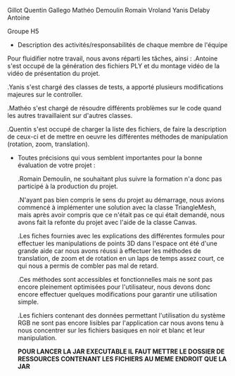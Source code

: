 Gillot Quentin
Gallego Mathéo
Demoulin Romain
Vroland Yanis
Delaby Antoine

Groupe H5

- Description des activités/responsabilités de chaque membre de l'équipe

Pour fluidifier notre travail, nous avons réparti les tâches, ainsi :
  .Antoine s'est occupé de la génération des fichiers PLY et du montage vidéo de la vidéo de présentation du projet.

  .Yanis s'est chargé des classes de tests, a apporté plusieurs modifications majeures sur le controller.

  .Mathéo s'est chargé de résoudre différents problèmes sur le code quand les autres travaillaient sur d'autres classes.
  
  .Quentin s'est occupé de charger la liste des fichiers, de faire la description de ceux-ci et de mettre en oeuvre  les différentes méthodes de manipulation (rotation, zoom, translation).

- Toutes précisions qui vous semblent importantes pour la bonne évaluation de votre projet :

  .Romain Demoulin, ne souhaitant plus suivre la formation n'a donc pas participé à la production du projet.

  .N'ayant pas bien compris le sens du projet au démarrage, nous avions commencé à implémenter une solution avec la classe TriangleMesh, mais après avoir compris que ce n'était pas ce qui était demandé, nous avons fait la refonte du projet avec l'aide de la classe Canvas.

  .Les fiches fournies avec les explications des différentes formules pour effectuer les manipulations de points 3D dans l'espace ont été d'une grande aide car nous avons réussi à effectuer les méthodes de translation, de zoom et de rotation en un laps de temps assez court, ce qui nous a permis de combler pas mal de retard.

  .Ces méthodes sont accessibles et fonctionnelles mais ne sont pas encore pleinement optimisées pour l'utilisateur, nous devons donc encore effectuer quelques modifications pour garantir une utilisation simple.
  
  .Les fichiers contenant des données permettant l'utilisation du système RGB ne sont pas encore lisibles par l'application car nous avons tenu à nous concentrer sur les fichiers basiques en noir et blanc et leur manipulation.

  **POUR LANCER LA JAR EXECUTABLE IL FAUT METTRE LE DOSSIER DE RESSOURCES CONTENANT LES FICHIERS AU MEME ENDROIT QUE LA JAR**
  
